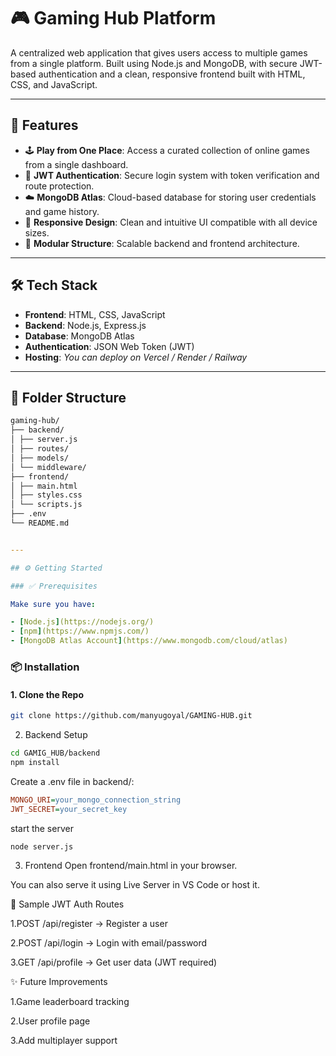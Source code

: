 # 🎮 Gaming Hub Platform

A centralized web application that gives users access to multiple games from a single platform. Built using Node.js and MongoDB, with secure JWT-based authentication and a clean, responsive frontend built with HTML, CSS, and JavaScript.

---

## 🚀 Features

- 🕹️ **Play from One Place**: Access a curated collection of online games from a single dashboard.
- 🔐 **JWT Authentication**: Secure login system with token verification and route protection.
- ☁️ **MongoDB Atlas**: Cloud-based database for storing user credentials and game history.
- 📱 **Responsive Design**: Clean and intuitive UI compatible with all device sizes.
- 📂 **Modular Structure**: Scalable backend and frontend architecture.

---

## 🛠️ Tech Stack

- **Frontend**: HTML, CSS, JavaScript  
- **Backend**: Node.js, Express.js  
- **Database**: MongoDB Atlas  
- **Authentication**: JSON Web Token (JWT)  
- **Hosting**: _You can deploy on Vercel / Render / Railway_

---

## 📂 Folder Structure 

```bash
gaming-hub/
├── backend/
│ ├── server.js
│ ├── routes/
│ ├── models/
│ └── middleware/
├── frontend/
│ ├── main.html
│ ├── styles.css
│ └── scripts.js
├── .env
└── README.md
```
```yaml

---

## ⚙️ Getting Started

### ✅ Prerequisites

Make sure you have:

- [Node.js](https://nodejs.org/)
- [npm](https://www.npmjs.com/)
- [MongoDB Atlas Account](https://www.mongodb.com/cloud/atlas)

```

### 📦 Installation

#### 1. Clone the Repo

```bash
git clone https://github.com/manyugoyal/GAMING-HUB.git
```
2. Backend Setup
 ```bash
 cd GAMIG_HUB/backend
npm install
```
Create a .env file in backend/:

```ini
MONGO_URI=your_mongo_connection_string
JWT_SECRET=your_secret_key
```
start the server

```bash
node server.js
```
3. Frontend
Open frontend/main.html in your browser.

You can also serve it using Live Server in VS Code or host it.

🧪 Sample JWT Auth Routes

1.POST /api/register → Register a user

2.POST /api/login → Login with email/password

3.GET /api/profile → Get user data (JWT required)

✨ Future Improvements

1.Game leaderboard tracking

2.User profile page

3.Add multiplayer support



